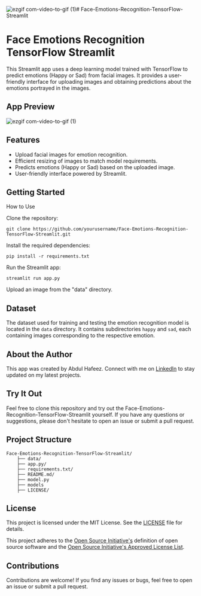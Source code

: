 ![ezgif com-video-to-gif (1)](https://github.com/actuaryhafeez/Face-Emotions-Recognition-TensorFlow-Streamlit/assets/55107467/b7827ee5-d696-4fe7-81cd-c69c7d925d23)# Face-Emotions-Recognition-TensorFlow-Streamlit
# Face Emotions Recognition TensorFlow Streamlit

This Streamlit app uses a deep learning model trained with TensorFlow to predict emotions (Happy or Sad) from facial images. It provides a user-friendly interface for uploading images and obtaining predictions about the emotions portrayed in the images.

## App Preview
![ezgif com-video-to-gif (1)](https://github.com/actuaryhafeez/Face-Emotions-Recognition-TensorFlow-Streamlit/assets/55107467/2c6ea6fd-bff6-484f-b01a-19f3b38324ae)

## Features

- Upload facial images for emotion recognition.
- Efficient resizing of images to match model requirements.
- Predicts emotions (Happy or Sad) based on the uploaded image.
- User-friendly interface powered by Streamlit.

## Getting Started
 How to Use
 
Clone the repository:

    git clone https://github.com/yourusername/Face-Emotions-Recognition-TensorFlow-Streamlit.git

Install the required dependencies:

    pip install -r requirements.txt

Run the Streamlit app:

    streamlit run app.py
    
Upload an image from the "data" directory.

## Dataset

The dataset used for training and testing the emotion recognition model is located in the `data` directory. It contains subdirectories `happy` and `sad`, each containing images corresponding to the respective emotion.

## About the Author

This app was created by Abdul Hafeez. Connect with me on [LinkedIn](https://www.linkedin.com/in/abdul-hafeez-ds/) to stay updated on my latest projects.

## Try It Out
Feel free to clone this repository and try out the Face-Emotions-Recognition-TensorFlow-Streamlit yourself. If you have any questions or suggestions, please don't hesitate to open an issue or submit a pull request.

## Project Structure 

    Face-Emotions-Recognition-TensorFlow-Streamlit/
        ├── data/
        ├── app.py/
        ├── requirements.txt/
        ├── README.md/
        ├── model.py
        ├── models
        ├── LICENSE/

        

## License

This project is licensed under the MIT License. See the [LICENSE](LICENSE) file for details.

This project adheres to the [Open Source Initiative's](https://opensource.org) definition of open source software and the [Open Source Initiative's Approved License List](https://opensource.org/licenses/alphabetical).

## Contributions
Contributions are welcome! If you find any issues or bugs, feel free to open an issue or submit a pull request.

